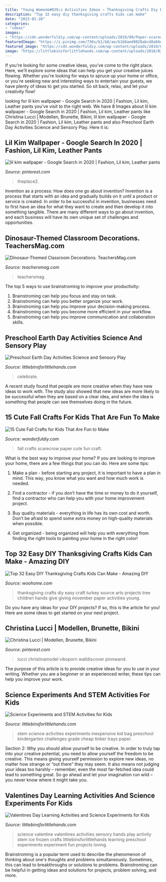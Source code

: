 ```yaml
---
title: "Young Women&#039;s Activities Ideas ~ Thanksgiving Crafts Diy Easy Craft Turkey Source Arts Projects Tree Children Hands Give Giving November Paper Activities Young"
description: "Top 32 easy diy thanksgiving crafts kids can make"
date: "2023-01-20"
categories:
- "ideas"
images:
- "https://cdn.wonderfuldiy.com/wp-content/uploads/2019/09/Paper-scarecrow-craft-for-kids.jpg"
featuredImage: "https://i.pinimg.com/736x/b1/b8/ae/b1b8aed9028abcd8a66e7e48ac1d3bcd--lucci-sweet-love.jpg"
featured_image: "https://cdn.wonderfuldiy.com/wp-content/uploads/2019/09/Paper-scarecrow-craft-for-kids.jpg"
image: "https://littlebinsforlittlehands.com/wp-content/uploads/2016/02/Preschool-Earth-Day-activities-science-STEM-and-sensory-play-idea-to-celebrate-Earth-Day-2-680x1020.jpg"
---
```



If you're looking for some creative ideas, you've come to the right place. Here, we'll explore some ideas that can help you get your creative juices flowing. Whether you're looking for ways to spruce up your home or office, or you're seeking new and interesting ways to entertain your guests, we have plenty of ideas to get you started. So sit back, relax, and let your creativity flow!

	

		
looking for lil kim wallpaper - Google Search in 2020 | Fashion, Lil kim, Leather pants you've visit to the right web. We have 8 Images about lil kim wallpaper - Google Search in 2020 | Fashion, Lil kim, Leather pants like Christina Lucci | Modellen, Brunette, Bikini, lil kim wallpaper - Google Search in 2020 | Fashion, Lil kim, Leather pants and also Preschool Earth Day Activities Science and Sensory Play. Here it is:
		
    
## Lil Kim Wallpaper - Google Search In 2020 | Fashion, Lil Kim, Leather Pants

<img loading=lazy src="https://i.pinimg.com/736x/f8/58/a0/f858a04478800cba3d5f8d4e4c8d5182.jpg" onerror="this.onerror=null;this.src='https://tse2.mm.bing.net/th?id=OIP.ky7AW7eQL-U188GGEfb4UQHaJ3&amp;pid=15.1';" alt="lil kim wallpaper - Google Search in 2020 | Fashion, Lil kim, Leather pants">

_Source: pinterest.com_

>theplace2. 

	

Invention as a process: How does one go about invention?
Invention is a process that starts with an idea and gradually builds on it until a product or service is created. In order to be successful in invention, businesses need to first have an idea for what they want to create and then develop it into something tangible. There are many different ways to go about invention, and each business will have its own unique set of challenges and opportunities.

    
## Dinosaur-Themed Classroom Decorations. TeachersMag.com

<img loading=lazy src="http://teachersmag.com/wp-content/uploads/2019/10/The-dinosaur-theme8.jpg" onerror="this.onerror=null;this.src='https://tse4.mm.bing.net/th?id=OIP.sOR24F2RQLJJi5nhmRWhZwHaJ4&amp;pid=15.1';" alt="Dinosaur-Themed Classroom Decorations. TeachersMag.com">

_Source: teachersmag.com_

>teachersmag. 

	

The top 5 ways to use brainstroming to improve your productivity:
1. Brainstroming can help you focus and stay on task.
2. Brainstroming can help you better organize your work.
3. Brainstroming can help you improve your decision-making process.
4. Brainstroming can help you become more efficient in your workflow.
5. Brainstroming can help you improve communication and collaboration skills.

    
## Preschool Earth Day Activities Science And Sensory Play

<img loading=lazy src="https://littlebinsforlittlehands.com/wp-content/uploads/2016/02/Preschool-Earth-Day-activities-science-STEM-and-sensory-play-idea-to-celebrate-Earth-Day-2-680x1020.jpg" onerror="this.onerror=null;this.src='https://tse2.mm.bing.net/th?id=OIP.vFcHE1HBFP8-zDb-KcQmoQHaLH&amp;pid=15.1';" alt="Preschool Earth Day Activities Science and Sensory Play">

_Source: littlebinsforlittlehands.com_

>celebrate. 

	

A recent study found that people are more creative when they have new ideas to work with. The study also showed that new ideas are more likely to be successful when they are based on a clear idea, and when the idea is something that people can see themselves doing in the future.

    
## 15 Cute Fall Crafts For Kids That Are Fun To Make

<img loading=lazy src="https://cdn.wonderfuldiy.com/wp-content/uploads/2019/09/Paper-scarecrow-craft-for-kids.jpg" onerror="this.onerror=null;this.src='https://tse1.mm.bing.net/th?id=OIP.Kwu7onKdW5LLMUSc9J86FwHaLL&amp;pid=15.1';" alt="15 Cute Fall Crafts for Kids That Are Fun to Make">

_Source: wonderfuldiy.com_

>fall crafts scarecrow paper cute fun craft. 

	

What is the best way to improve your home?
If you are looking to improve your home, there are a few things that you can do. Here are some tips:
1. Make a plan - before starting any project, it is important to have a plan in mind. This way, you know what you want and how much work is needed.

2. Find a contractor - if you don’t have the time or money to do it yourself, find a contractor who can help you with your home improvement project.

3. Buy quality materials - everything in life has its own cost and worth. Don’t be afraid to spend some extra money on high-quality materials when possible.

4. Get organized - being organized will help you with everything from finding the right tools to painting your home in the right color!

    
## Top 32 Easy DIY Thanksgiving Crafts Kids Can Make - Amazing DIY

<img loading=lazy src="http://www.woohome.com/wp-content/uploads/2013/11/Thanksgiving-Crafts-Kids-Can-Make-18.jpg" onerror="this.onerror=null;this.src='https://tse1.mm.bing.net/th?id=OIP.zuZf68lY4SK0b5a1qaxIWgHaJ4&amp;pid=15.1';" alt="Top 32 Easy DIY Thanksgiving Crafts Kids Can Make - Amazing DIY">

_Source: woohome.com_

>thanksgiving crafts diy easy craft turkey source arts projects tree children hands give giving november paper activities young. 

	

Do you have any ideas for your DIY projects? If so, this is the article for you! Here are some ideas to get started on your next project.

    
## Christina Lucci | Modellen, Brunette, Bikini

<img loading=lazy src="https://i.pinimg.com/736x/b1/b8/ae/b1b8aed9028abcd8a66e7e48ac1d3bcd--lucci-sweet-love.jpg" onerror="this.onerror=null;this.src='https://tse1.mm.bing.net/th?id=OIP.WrDnEbiilxYoGDjenMmB5wHaLn&amp;pid=15.1';" alt="Christina Lucci | Modellen, Brunette, Bikini">

_Source: pinterest.com_

>lucci christinamodel vikoporn walldiscover pinnwand. 

	

The purpose of this article is to provide creative ideas for you to use in your writing. Whether you are a beginner or an experienced writer, these tips can help you improve your work.

    
## Science Experiments And STEM Activities For Kids

<img loading=lazy src="http://littlebinsforlittlehands.com/wp-content/uploads/2016/02/Inexpensive-STEM-ideas-for-kids.jpg" onerror="this.onerror=null;this.src='https://tse4.mm.bing.net/th?id=OIP.SaAm0nokxCrc6pP8q5dTiQHaLH&amp;pid=15.1';" alt="Science Experiments and STEM Activities for Kids">

_Source: littlebinsforlittlehands.com_

>stem science activities experiments inexpensive kid bag preschool kindergarten challenges grade cheap tinker trays paper. 

	

Section 2: Why you should allow yourself to be creative.
In order to truly tap into your creative potential, you need to allow yourself the freedom to be creative. This means giving yourself permission to explore new ideas, no matter how strange or “out there” they may seem. It also means not judging your ideas too harshly – remember, even the most far-fetched idea could lead to something great. So go ahead and let your imagination run wild – you never know where it might take you.

    
## Valentines Day Learning Activities And Science Experiments For Kids

<img loading=lazy src="https://littlebinsforlittlehands.com/wp-content/uploads/2015/01/Valentine-Frozen-Hands-Ice-Activity-Science-Sensory-Play.jpg" onerror="this.onerror=null;this.src='https://tse1.mm.bing.net/th?id=OIP.U21Dw_ke-Ev48wqgcghJWgHaN3&amp;pid=15.1';" alt="Valentines Day Learning Activities and Science Experiments for Kids">

_Source: littlebinsforlittlehands.com_

>science valentine valentines activities sensory hands play activity stem ice frozen crafts littlebinsforlittlehands learning preschool experiments experiment fun projects loving. 

	

Brainstroming is a popular term used to describe the phenomenon of thinking about one's thoughts and problems simultaneously. Sometimes, this can lead to breakthroughs or solutions to problems. Brainstroming can be helpful in getting ideas and solutions for projects, problem solving, and more.

